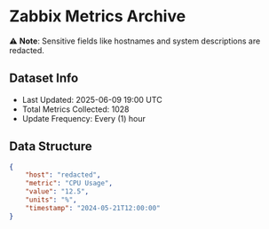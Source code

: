 # Zabbix Metrics Archive

⚠️ **Note**: Sensitive fields like hostnames and system descriptions are redacted.

## Dataset Info
- Last Updated: 2025-06-09 19:00 UTC
- Total Metrics Collected: 1028
- Update Frequency: Every (1) hour

## Data Structure
```json
{
    "host": "redacted",
    "metric": "CPU Usage",
    "value": "12.5",
    "units": "%",
    "timestamp": "2024-05-21T12:00:00"
}
```
